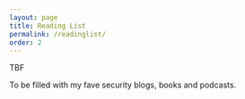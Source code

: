 ```yaml
---
layout: page
title: Reading List
permalink: /readinglist/
order: 2
---
```


TBF

To be filled with my fave security blogs, books and podcasts.
